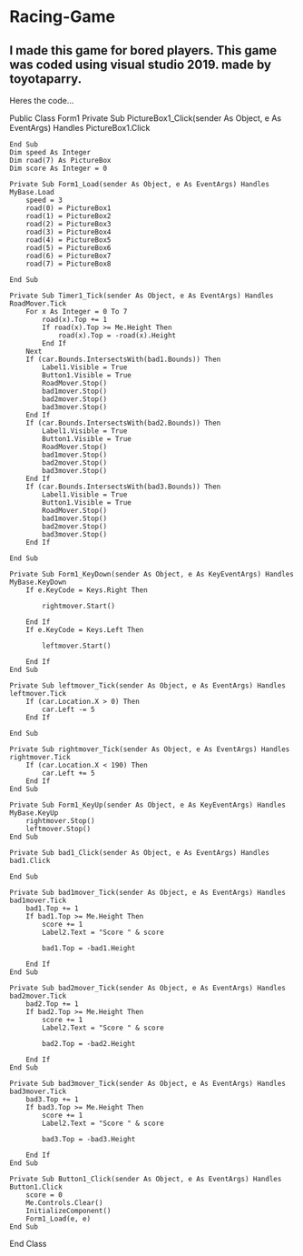# Racing-Game
I made this game for bored players. This game was coded using visual studio 2019. made by toyotaparry.
------
Heres the code...

Public Class Form1
    Private Sub PictureBox1_Click(sender As Object, e As EventArgs) Handles PictureBox1.Click

    End Sub
    Dim speed As Integer
    Dim road(7) As PictureBox
    Dim score As Integer = 0

    Private Sub Form1_Load(sender As Object, e As EventArgs) Handles MyBase.Load
        speed = 3
        road(0) = PictureBox1
        road(1) = PictureBox2
        road(2) = PictureBox3
        road(3) = PictureBox4
        road(4) = PictureBox5
        road(5) = PictureBox6
        road(6) = PictureBox7
        road(7) = PictureBox8

    End Sub

    Private Sub Timer1_Tick(sender As Object, e As EventArgs) Handles RoadMover.Tick
        For x As Integer = 0 To 7
            road(x).Top += 1
            If road(x).Top >= Me.Height Then
                road(x).Top = -road(x).Height
            End If
        Next
        If (car.Bounds.IntersectsWith(bad1.Bounds)) Then
            Label1.Visible = True
            Button1.Visible = True
            RoadMover.Stop()
            bad1mover.Stop()
            bad2mover.Stop()
            bad3mover.Stop()
        End If
        If (car.Bounds.IntersectsWith(bad2.Bounds)) Then
            Label1.Visible = True
            Button1.Visible = True
            RoadMover.Stop()
            bad1mover.Stop()
            bad2mover.Stop()
            bad3mover.Stop()
        End If
        If (car.Bounds.IntersectsWith(bad3.Bounds)) Then
            Label1.Visible = True
            Button1.Visible = True
            RoadMover.Stop()
            bad1mover.Stop()
            bad2mover.Stop()
            bad3mover.Stop()
        End If

    End Sub

    Private Sub Form1_KeyDown(sender As Object, e As KeyEventArgs) Handles MyBase.KeyDown
        If e.KeyCode = Keys.Right Then

            rightmover.Start()

        End If
        If e.KeyCode = Keys.Left Then

            leftmover.Start()

        End If
    End Sub

    Private Sub leftmover_Tick(sender As Object, e As EventArgs) Handles leftmover.Tick
        If (car.Location.X > 0) Then
            car.Left -= 5
        End If

    End Sub

    Private Sub rightmover_Tick(sender As Object, e As EventArgs) Handles rightmover.Tick
        If (car.Location.X < 190) Then
            car.Left += 5
        End If
    End Sub

    Private Sub Form1_KeyUp(sender As Object, e As KeyEventArgs) Handles MyBase.KeyUp
        rightmover.Stop()
        leftmover.Stop()
    End Sub

    Private Sub bad1_Click(sender As Object, e As EventArgs) Handles bad1.Click

    End Sub

    Private Sub bad1mover_Tick(sender As Object, e As EventArgs) Handles bad1mover.Tick
        bad1.Top += 1
        If bad1.Top >= Me.Height Then
            score += 1
            Label2.Text = "Score " & score

            bad1.Top = -bad1.Height

        End If
    End Sub

    Private Sub bad2mover_Tick(sender As Object, e As EventArgs) Handles bad2mover.Tick
        bad2.Top += 1
        If bad2.Top >= Me.Height Then
            score += 1
            Label2.Text = "Score " & score

            bad2.Top = -bad2.Height

        End If
    End Sub

    Private Sub bad3mover_Tick(sender As Object, e As EventArgs) Handles bad3mover.Tick
        bad3.Top += 1
        If bad3.Top >= Me.Height Then
            score += 1
            Label2.Text = "Score " & score

            bad3.Top = -bad3.Height

        End If
    End Sub

    Private Sub Button1_Click(sender As Object, e As EventArgs) Handles Button1.Click
        score = 0
        Me.Controls.Clear()
        InitializeComponent()
        Form1_Load(e, e)
    End Sub
End Class
